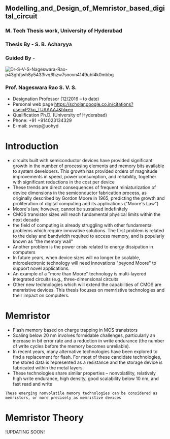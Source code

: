 ## Modelling_and_Design_of_Memristor_based_digital_circuit
### M. Tech Thesis work, University of Hyderabad 
### Thesis By - S. B. Acharyya
### Guided By - 


 ![Dr-S-V-S-Nageswara-Rao-p43ghfjwh8y5433ivq6hzw7snovn4149ubl4k0mbbg](https://github.com/replica455/Modelling_and_Design_of_Memristor_based_digital_circuit/assets/55652905/3aa19767-52ea-468d-898f-842154e75900)

### Prof. Nageswara Rao S. V. S.
* Designation Professor (12/2016 – to date)
* Personal web page	https://scholar.google.co.in/citations?user=P2ko_TUAAAAJ&hl=en
* Qualification	Ph.D. (University of Hyderabad)
* Phone: +91 +914023134329
* E-mail: svnsp@uohyd


# Introduction 

*  circuits built with semiconductor 
devices have provided significant growth in the number of processing elements and 
memory bits available to system developers. This growth has provided orders of 
magnitude improvements in speed, power consumption, and reliability, together with 
significant reductions in the cost per device
* These trends are direct consequences of 
frequent miniaturization of device dimensions in the semiconductor fabrication 
process, as originally described by Gordon Moore in 1965, predicting the growth and 
proliferation of digital computing and its applications ("Moore's Law")
* Moore's law, however, cannot be sustained indefinitely
* CMOS transistor sizes will reach fundamental physical limits within 
the next decade
* the field of computing is already struggling with other 
fundamental problems which require innovative solutions. The first problem is related 
to the delay and bandwidth required to access memory, and is popularly known as 
"the memory wall" 
* Another problem is the power crisis related to energy 
dissipation in computers 
* In future years, when device sizes will no longer be scalable, microelectronic 
technology will need innovations "beyond Moore" to support novel applications. 
* An example of a "more than Moore" 
technology is multi-layered integrated circuits (e.g., three-dimensional circuits 
* Other new technologies which will 
extend the capabilities of CMOS are memristive devices. This thesis focuses on 
memristive technologies and their impact on computers.

# Memristor 
* Flash memory based on charge trapping in MOS transistors 
* Scaling below 20 nm 
involves formidable challenges, particularly an increase in bit error rate and a 
reduction in write endurance (the number of write cycles before the memory becomes 
unreliable).
* In recent years, many alternative technologies have been 
explored to find a replacement for flash. For most of these candidate technologies, the 
stored data is represented as a resistance and the storage device is fabricated within 
the metal layers.
* These technologies share similar properties – nonvolatility, relatively 
high write endurance, high density, good scalability below 10 nm, and fast read and 
write
```
These emerging nonvolatile memory technologies can be considered as memristors, or more precisely as memristive devices
```

# Memristor Theory



!UPDATING SOON!
